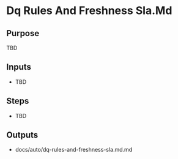 # Dq Rules And Freshness Sla.Md

## Purpose

TBD

## Inputs

- TBD

## Steps

- TBD

## Outputs

- docs/auto/dq-rules-and-freshness-sla.md.md
